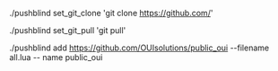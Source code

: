 ./pushblind set_git_clone 'git clone https://github.com/'

./pushblind set_git_pull 'git pull' 

./pushblind add https://github.com/OUIsolutions/public_oui --filename all.lua  --
name public_oui